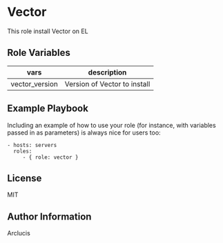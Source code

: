 Vector
=========

This role install Vector on EL

Role Variables
--------------

| vars | description |
| ------- | ------------ | 
| vector_version | Version of Vector to install |


Example Playbook
----------------

Including an example of how to use your role (for instance, with variables passed in as parameters) is always nice for users too:

    - hosts: servers
      roles:
         - { role: vector }

License
-------

MIT

Author Information
------------------

Arclucis

